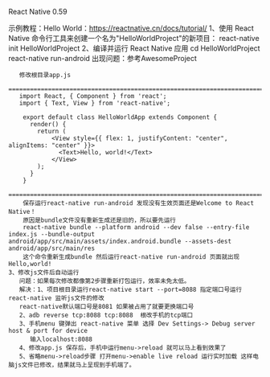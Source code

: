 React Native 0.59


示例教程：Hello World：https://reactnative.cn/docs/tutorial/
	1、使用 React Native 命令行工具来创建一个名为"HelloWorldProject"的新项目：
		react-native init HelloWorldProject
    2、编译并运行 React Native 应用
	   cd HelloWorldProject
	   react-native run-android
	   出现问题：参考AwesomeProject
	   
	   修改根目录app.js 
	   ========================================================================
	   import React, { Component } from 'react';
	   import { Text, View } from 'react-native';

		export default class HelloWorldApp extends Component {
		  render() {
			return (
				<View style={{ flex: 1, justifyContent: "center", alignItems: "center" }}>
				  <Text>Hello, world!</Text>
				</View>
			);
		  }
		}
		========================================================================
		保存运行react-native run-android 发现没有生效页面还是Welcome to React Native！
		原因是bundle文件没有重新生成还是旧的，所以要先运行
		react-native bundle --platform android --dev false --entry-file index.js --bundle-output android/app/src/main/assets/index.android.bundle --assets-dest android/app/src/main/res
		这个命令重新生成bundle 然后运行react-native run-android 页面就出现Hello,world!
	3、修改js文件后自动运行
       问题：如果每次修改都像第2步骤重新打包运行，效率未免太低。
       解决：1、项目根目录运行react-native start --port=8088 指定端口号运行react-native 监听js文件的修改
	   react-native默认端口号是8081 如果被占用了就要更换端口号
	   2、adb reverse tcp:8088 tcp:8088  根改手机的tcp端口
	   3、手机menu 键弹出 react-native 菜单 选择 Dev Settings-> Debug server host & port for device
	      输入localhost:8088
	   4、修改app.js 保存后，手机中运行menu->reload 就可以马上看到效果了
	   5、省略menu->reload步骤 打开menu->enable live reload 运行实时加载 这样电脑js文件已修改，结果就马上呈现到手机端了。
		

		
	   
			
   
